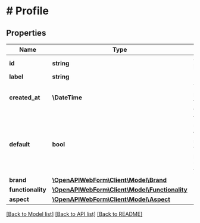 # # Profile

## Properties

Name | Type | Description | Notes
------------ | ------------- | ------------- | -------------
**id** | **string** | Globally unique profile&#39;s identifier |
**label** | **string** | Label to profile |
**created_at** | **\DateTime** | The timestamp when the profile was created in the format &lt;code&gt;yyyy-MM-dd&#39;T&#39;HH:mm:ss.SSSZ&lt;/code&gt;. |
**default** | **bool** | Whether the profile will be used by default for all web forms.&lt;br/&gt;We urge you to set one profile as default. This way, if you do not pass the profile in the API call, we will use the default profile from you for the web forms. |
**brand** | [**\OpenAPIWebForm\Client\Model\Brand**](Brand.md) |  | [optional]
**functionality** | [**\OpenAPIWebForm\Client\Model\Functionality**](Functionality.md) |  | [optional]
**aspect** | [**\OpenAPIWebForm\Client\Model\Aspect**](Aspect.md) |  | [optional]

[[Back to Model list]](../../README.md#models) [[Back to API list]](../../README.md#endpoints) [[Back to README]](../../README.md)
